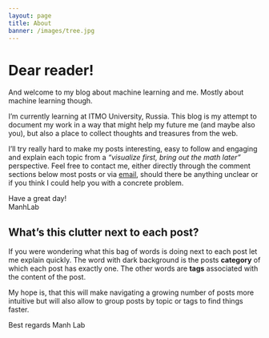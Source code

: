 ```yaml
---
layout: page
title: About
banner: /images/tree.jpg
---
```


# Dear reader!

And welcome to my blog about machine learning and me. Mostly about machine learning though.

I’m currently learning at ITMO University, Russia. This blog is my attempt to document my work in a way that might help my future me (and maybe also you), but also a place to collect thoughts and treasures from the web.

I’ll try really hard to make my posts interesting, easy to follow and engaging and explain each topic from a _“visualize first, bring out the math later”_ perspective. Feel free to contact me, either directly through the comment sections below most posts or via [email](mailto:manhtranduc1111@gmail.com), should there be anything unclear or if you think I could help you with a concrete problem.

Have a great day!<br>
ManhLab

## What’s this clutter next to each post?

If you were wondering what this bag of words is doing next to each post let me explain quickly. The word with dark background is the posts **category** of which each post has exactly one. The other words are **tags** associated with the content of the post.

My hope is, that this will make navigating a growing number of posts more intuitive but will also allow to group posts by topic or tags to find things faster.

Best regards
Manh Lab
